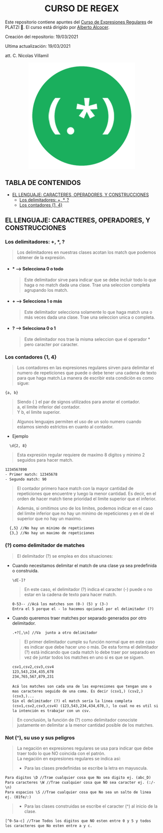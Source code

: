 <div align="center">
    <h1>CURSO DE REGEX</h1>
</div>

Este repositorio contiene apuntes del [Curso de Expresiones Regulares](https://platzi.com/clases/expresiones-regulares/) de PLATZI 💚. El curso está dirigido por [Alberto Alcocer](https://twitter.com/beco?s=20).

Creación del repositorio: 19/03/2021

Ultima actualización: 19/03/2021

att. C. Nicolas Villamil

<div align="center">
    <img src=images/regex_logo.png alt="Regex logo" width="350px" height="350px">
</div>

## TABLA DE CONTENIDOS
- [ EL LENGUAJE: CARACTERES, OPERADORES, Y CONSTRUCCIONES](#EL-LENGUAJE:-CARACTERES,-OPERADORES,-Y-CONSTRUCCIONES)
  - [Los delimitadores: +, *, ?](#Los-delimitadores:-+,-*,-?)
  - [Los contadores {1, 4}](#Los-contadores-{1,-4})



## EL LENGUAJE: CARACTERES, OPERADORES, Y CONSTRUCCIONES
### Los delimitadores: +, *, ? 
  > Los delimitadores en nuestras clases acotan los match que podemos obtener de la expresión.<br>
 - #### * --> Selecciona 0 o todo <br>
    > Este delimitador sirve para indicar que se debe incluir todo lo que haga o no match  dada una clase. Trae una seleccion completa agrupando los match.
 - #### + --> Selecciona 1 o más 
    >Este delimitador selecciona solamente lo que haga match una o más veces dada una clase. Trae una seleccion unica o completa.
 - #### ? --> Selecciona 0 o 1 
    >Este delimitador nos trae la misma seleccion que el operador * pero caracter por caracter.
### Los contadores {1, 4}
  > Los contadores en las expresiones regulares sirven para delimitar el numero de repeticiones  que puede o debe tener una cadena de texto para que haga match.La manera de escribir esta condiciòn es como sigue:

    {a, b}
  > Siendo { } el par de signos utilizados para anotar el contador. <br>
  a, el limite inferior del contador. <br>
  Y b, el limite superior.

  >Algunos lenguajes permiten el uso de un solo numero cuando estamos siendo estrictos en cuanto al contador. 
  - Ejemplo 
  >
      \d{2, 8}
  
  > Esta expresión regular requiere de maxímo 8 digitos y minimo 2 seguidos para hacer match. 

    1234567890 
    - Primer match: 12345678 
    - Segundo match: 90

  > El contador primero hace match con  la mayor cantidad de repeticiones que encuentre y luego la menor cantidad. Es decir, en el orden de hacer match tiene prioridad el limite superior que el inferior.
  
  >Además, si omitimos uno de los limites, podemos indicar en el caso del limite inferior que no hay un minimo de repeticiones y en el de el superior que no hay un maximo.

      {,5} //No hay un minimo de repeticiones
      {3,} //No hay un maximo de repeticiones  

### (?) como delimitador de matches
  > El delimitador (?) se emplea en dos situaciones: 
  - Cuando necesitamos delimitar el match de una clase ya sea predefinida o construida.
    > 
        \d[-]?
    > En este caso, el delimitador (?) indica el caracter (-) puede o no estar en la cadena de texto para hacer match.

        0-53-- //Acá los matches son (0-) (5) y (3-)
        Entra el 5 porque el - lo hacemos opcional por el delimitador (?)
  - Cuando queremos traer matches por separado generados por otro delimitador.
    >
        .+?[,\n] //Va  junto a otro delimitador
    > El primer delimitador cumple su función normal que en este caso es indicar que debe hacer uno o más. De esta forma el delimitador (?) está indicando que cada match lo debe traer por separado en vez de juntar todos los matches en uno si es que se siguen. 

        csv1,csv2,csv3,csv4
        123,543,234,435,678
        234,765,567,879,231
        
        Acá los matches son cada una de las expresiones que tengan uno o mas caracteres seguido de una coma. Es decir (csv1,) (csv2,) (csv3,)...
        Sin el delimitador (?) el match sería la linea completa (csv1,csv2,csv3,csv4) (123,543,234,434,678,), lo cual no es util si la intención es trabajar con un csv.
  >En conclusión, la función de (?) como delimitador conociste justamente en delimitar a la menor cantidad posible de los matches.

### Not (^), su uso y sus peligros

>La negación en expresiones regulares se usa para indicar que debe traer todo lo que NO coincida con el patrón. <br>
>La negación en expresiones regulares se indica así: <br>
> - Para las clases predefinidas se escribe la letra en mayuscula.

    Para digitos \D //Trae cualquier cosa que No sea digito ej. (abc_D)
    Para caracteres \W //Trae cualquier cosa que NO sea caracter ej. (:/-\n)
    Para espacios \S //Trae cualquier cosa que No sea un salto de linea ej. (01fe/:)

> - Para las clases construidas se escribe el caracter (^) al inicio de la clase.

    [^0-5a-c] //Trae Todos los digitos que NO esten entre 0 y 5 y todos los caracteres que No esten entre a y c.
